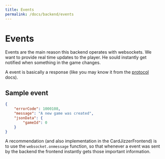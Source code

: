 ```yaml
---
title: Events
permalink: /docs/backend/events
---
```


# Events

Events are the main reason this backend operates with websockets. We want to provide real time updates to the player. He sould instantly get notified when something in the game changes.

A event is basically a response (like you may know it from the [protocol](protocol-docs) docs).

## Sample event
```json
{
    "errorCode": 1000108,
    "message": "A new game was created",
    "jsonData": {
        "gameId": 0
    }
}
```

A recommendation (and also implementation in the CardJizzerFrontend) is to use the `websocket.onmessage` function, so that whenever a event was sent by the backend the frontend instantly gets those important information.


[protocol-docs]: ./protocol.md